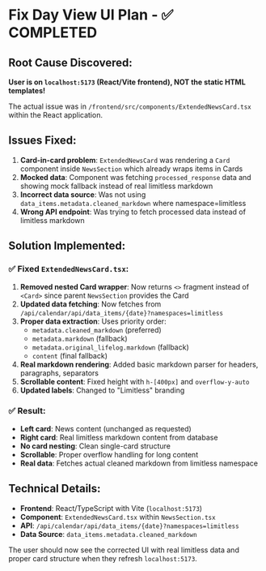 # Fix Day View UI Plan - ✅ COMPLETED

## Root Cause Discovered:

**User is on `localhost:5173` (React/Vite frontend), NOT the static HTML templates!**

The actual issue was in `/frontend/src/components/ExtendedNewsCard.tsx` within the React application.

## Issues Fixed:

1. **Card-in-card problem**: `ExtendedNewsCard` was rendering a `Card` component inside `NewsSection` which already wraps items in Cards
2. **Mocked data**: Component was fetching `processed_response` data and showing mock fallback instead of real limitless markdown
3. **Incorrect data source**: Was not using `data_items.metadata.cleaned_markdown` where namespace=limitless
4. **Wrong API endpoint**: Was trying to fetch processed data instead of limitless markdown

## Solution Implemented:

### ✅ Fixed `ExtendedNewsCard.tsx`:
1. **Removed nested Card wrapper**: Now returns `<>` fragment instead of `<Card>` since parent `NewsSection` provides the Card
2. **Updated data fetching**: Now fetches from `/api/calendar/api/data_items/{date}?namespaces=limitless`  
3. **Proper data extraction**: Uses priority order:
   - `metadata.cleaned_markdown` (preferred)
   - `metadata.markdown` (fallback)
   - `metadata.original_lifelog.markdown` (fallback)
   - `content` (final fallback)
4. **Real markdown rendering**: Added basic markdown parser for headers, paragraphs, separators
5. **Scrollable content**: Fixed height with `h-[400px]` and `overflow-y-auto`
6. **Updated labels**: Changed to "Limitless" branding

### ✅ Result:
- **Left card**: News content (unchanged as requested)
- **Right card**: Real limitless markdown content from database
- **No card nesting**: Clean single-card structure  
- **Scrollable**: Proper overflow handling for long content
- **Real data**: Fetches actual cleaned markdown from limitless namespace

## Technical Details:

- **Frontend**: React/TypeScript with Vite (`localhost:5173`)
- **Component**: `ExtendedNewsCard.tsx` within `NewsSection.tsx` 
- **API**: `/api/calendar/api/data_items/{date}?namespaces=limitless`
- **Data Source**: `data_items.metadata.cleaned_markdown`

The user should now see the corrected UI with real limitless data and proper card structure when they refresh `localhost:5173`.